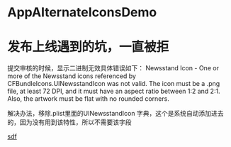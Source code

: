 # AppAlternateIconsDemo

# 发布上线遇到的坑，一直被拒
提交审核的时候，显示二进制无效具体错误如下：
Newsstand Icon - One or more of the Newsstand icons referenced by CFBundleIcons.UINewsstandIcon was not valid. The icon must be a .png file, at least 72 DPI, and it must have an aspect ratio between 1:2 and 2:1. Also, the artwork must be flat with no rounded corners.

解决办法，移除.plist里面的UINewsstandIcon 字典，这个是系统自动添加进去的，因为没有用到该特性，所以不需要该字段

[sdf](https://www.jianshu.com/p/ad52b430fee1)
